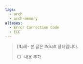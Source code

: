 ```yaml
---
tags:
  - arch
  - arch-memory
aliases:
  - Error Correction Code
  - ECC
---
```

> [!fail]- 본 글은 #draft 상태입니다.
> - [ ] 내용 추가